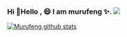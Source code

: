 ### Hi 👋Hello , 😄 I am murufeng ✨. ![](https://visitor-badge.glitch.me/badge?page_id=murufeng.homepage) 

[![Murufeng github stats](https://github-readme-stats.vercel.app/api?username=murufeng&show_icons=true&theme=merko)](https://github.com/anuraghazra/github-readme-stats)

<!--
**murufeng/murufeng** is a ✨ _special_ ✨ repository because its `README.md` (this file) appears on your GitHub profile.


- 🔭 I’m currently working on ...
- 🌱 I’m currently learning ...
- 👯 I’m looking to collaborate on ...
- 🤔 I’m looking for help with ...
- 💬 Ask me about ...
- 📫 How to reach me: ...
- 😄 Pronouns: ...
- ⚡ Fun fact: ...
-->
